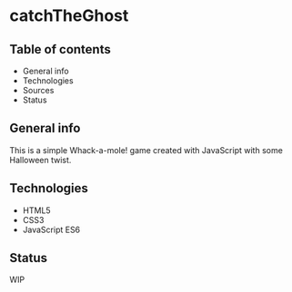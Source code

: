 # catchTheGhost

## Table of contents
* General info
* Technologies
* Sources
* Status

## General info
This is a simple Whack-a-mole! game created with JavaScript with some Halloween twist.

## Technologies
* HTML5
* CSS3
* JavaScript ES6

## Status
WIP
